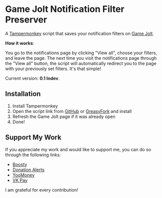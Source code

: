 # Game Jolt Notification Filter Preserver

A [Tampermonkey](https://github.com/Tampermonkey/tampermonkey) script that saves your notification filters on [Game Jolt](https://gamejolt.com/).

**How it works**:

You go to the notifications page by clicking "View all", choose your filters, and leave the page. The next time you visit the notifications page through the "View all" button, the script will automatically redirect you to the page with your previously set filters. It's that simple!

Current version: **0.1 Indev**.

## Installation

1. Install Tampermonkey
2. Open the script link from [GitHub](https://github.com/RushanM/GameJolt-Notification-Filter-Preserver/raw/main/Game%20Jolt%20Notification%20Filter%20Preserver.user.js) or [GreasyFork](https://greasyfork.org/ru/scripts/496893-game-jolt-notification-filter-preserver) and install
3. Refresh the Game Jolt page if it was already open
4. Done!

## Support My Work
If you appreciate my work and would like to support me, you can do so through the following links:
* [Boosty](https://boosty.to/rushanm)
* [Donation Alerts](https://www.donationalerts.com/r/deflecta)
* [YooMoney](https://yoomoney.ru/to/410015215253910)
* [VK Pay](https://vk.me/moneysend/deflecta)

I am grateful for every contribution!